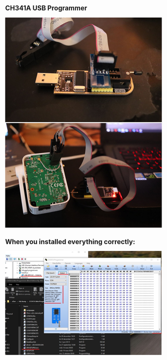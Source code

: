 ## CH341A USB Programmer
<img src="./CH341Aa.jpg"/>
<img src="./CH341Ab.jpg"/>

## When you installed everything correctly:
<img src="./CH341AP.jpg"/>
